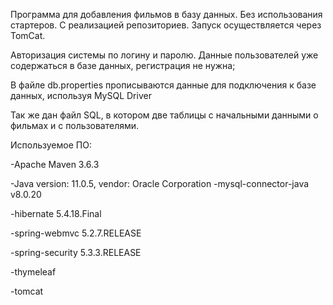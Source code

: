 Программа для добавления фильмов в базу данных. 
Без использования стартеров. С реализацией репозиториев. Запуск осуществляется через TomCat.

Авторизация системы по логину и паролю. Данные пользователей уже содержаться в базе данных, регистрация не нужна;

В файле db.properties прописываются данные для подключения к базе данных, используя MySQL Driver

Так же дан файл SQL, в котором две таблицы с начальными данными о фильмах и с пользователями.


Используемое ПО:

-Apache Maven 3.6.3

-Java version: 11.0.5, vendor: Oracle Corporation
-mysql-connector-java v8.0.20

-hibernate 5.4.18.Final

-spring-webmvc 5.2.7.RELEASE

-spring-security 5.3.3.RELEASE

-thymeleaf

-tomcat




